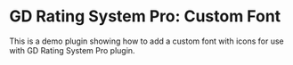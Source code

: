 # GD Rating System Pro: Custom Font

This is a demo plugin showing how to add a custom font with icons for use with GD Rating System Pro plugin.
